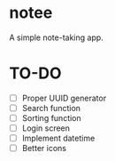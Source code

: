 # notee
A simple note-taking app.


# TO-DO
 - [ ] Proper UUID generator
 - [ ] Search function
 - [ ] Sorting function
 - [ ] Login screen
 - [ ] Implement datetime
 - [ ] Better icons
